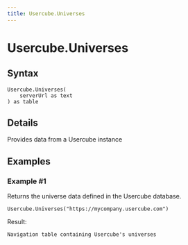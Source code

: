 ```yaml
---
title: Usercube.Universes
---
```


# Usercube.Universes



## Syntax

```powerquery
Usercube.Universes(
    serverUrl as text
) as table
```


## Details

Provides data from a Usercube instance


## Examples

### Example #1 
Returns the universe data defined in the Usercube database.
```powerquery
Usercube.Universes("https://mycompany.usercube.com")
```

Result: 
```powerquery
Navigation table containing Usercube's universes
```



